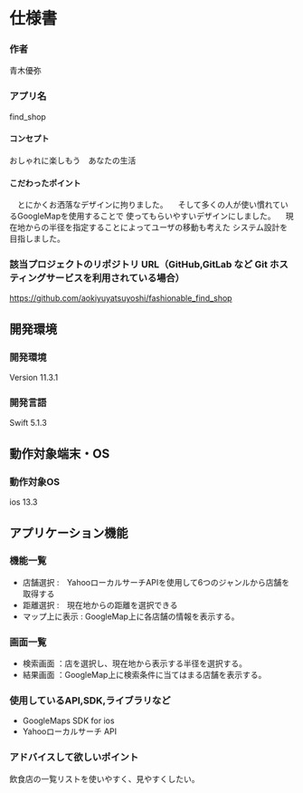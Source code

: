 # 仕様書
### 作者
青木優弥
### アプリ名
find_shop

#### コンセプト
おしゃれに楽しもう　あなたの生活

#### こだわったポイント
　とにかくお洒落なデザインに拘りました。
　そして多くの人が使い慣れているGoogleMapを使用することで
使ってもらいやすいデザインにしました。
　現在地からの半径を指定することによってユーザの移動も考えた
システム設計を目指しました。


### 該当プロジェクトのリポジトリ URL（GitHub,GitLab など Git ホスティングサービスを利用されている場合）
https://github.com/aokiyuyatsuyoshi/fashionable_find_shop

## 開発環境
### 開発環境
Version 11.3.1

### 開発言語
Swift 5.1.3

## 動作対象端末・OS
### 動作対象OS
ios 13.3

## アプリケーション機能

### 機能一覧

- 店舗選択 :　YahooローカルサーチAPIを使用して6つのジャンルから店舗を取得する
- 距離選択 :　現在地からの距離を選択できる
- マップ上に表示 : GoogleMap上に各店舗の情報を表示する。


### 画面一覧
- 検索画面 ：店を選択し、現在地から表示する半径を選択する。
- 結果画面 ：GoogleMap上に検索条件に当てはまる店舗を表示する。

### 使用しているAPI,SDK,ライブラリなど
- GoogleMaps SDK for ios
- Yahooローカルサーチ API

### アドバイスして欲しいポイント
飲食店の一覧リストを使いやすく、見やすくしたい。
